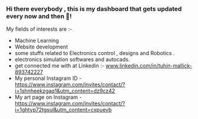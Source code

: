 ### Hi there everybody , this is my dashboard that gets updated every now and then 🤪!

My fields of interests are :-

- Machine Learning
- Website development
- some stuffs related to Electronics control , designs and Robotics .
- electronics simulation softwares and autocads.
- get connected me with at Linkedin :- www.linkedin.com/in/tuhin-mallick-893742227
- My personal Instagram ID - https://www.instagram.com/invites/contact/?i=1shnheekzgaq1&utm_content=dz9cz42
- My art page on Instagram - https://www.instagram.com/invites/contact/?i=1ghtyp72tgsul&utm_content=cxpuevb
